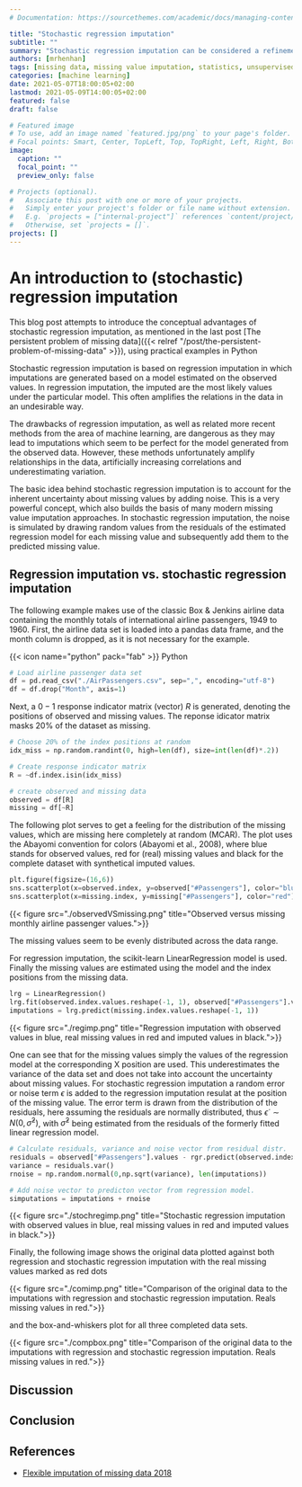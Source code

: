 ```yaml
---
# Documentation: https://sourcethemes.com/academic/docs/managing-content/

title: "Stochastic regression imputation"
subtitle: ""
summary: "Stochastic regression imputation can be considered a refinement of regression imputation because it addresses the correlation bias by adding noise from the regression residuals to the missing value estimations. This post discusses the advantages of stochastic regression imputation with examples in Python."
authors: [mrhenhan]
tags: [missing data, missing value imputation, statistics, unsupervised learning, supervised learning, Python]
categories: [machine learning]
date: 2021-05-07T18:00:05+02:00
lastmod: 2021-05-09T14:00:05+02:00
featured: false
draft: false

# Featured image
# To use, add an image named `featured.jpg/png` to your page's folder.
# Focal points: Smart, Center, TopLeft, Top, TopRight, Left, Right, BottomLeft, Bottom, BottomRight.
image:
  caption: ""
  focal_point: ""
  preview_only: false

# Projects (optional).
#   Associate this post with one or more of your projects.
#   Simply enter your project's folder or file name without extension.
#   E.g. `projects = ["internal-project"]` references `content/project/deep-learning/index.md`.
#   Otherwise, set `projects = []`.
projects: []
---
```


# An introduction to (stochastic) regression imputation

This blog post attempts to introduce the conceptual advantages of stochastic
regression imputation, as mentioned in the last post [The persistent problem of missing data]({{< relref "/post/the-persistent-problem-of-missing-data" >}}), using practical examples in Python 

Stochastic regression imputation is based on regression imputation in which
imputations are generated based on a model estimated on the observed values.
In regression imputation, the imputed are the most likely values under the
particular model. This often amplifies the relations in the data in an
undesirable way.

The drawbacks of regression imputation, as well as related more recent methods
from the area of machine learning, are dangerous as they may lead to imputations
which seem to be perfect for the model generated from the observed data.
However, these methods unfortunately amplify relationships in the data,
artificially increasing correlations and underestimating variation.

The basic idea behind stochastic regression imputation is to account for the
inherent uncertainty about missing values by adding noise. This is a very
powerful concept, which also builds the basis of many modern missing value
imputation approaches. In stochastic regression imputation, the noise is
simulated by drawing random values from the residuals of the estimated
regression model for each missing value and subsequently add them to the 
predicted missing value.

## Regression imputation vs. stochastic regression imputation

The following example makes use of the classic Box & Jenkins airline data
containing the monthly totals of international airline passengers, 1949 to 1960.
First, the airline data set is loaded into a pandas data frame, and the month
column is dropped, as it is not necessary for the example.

{{< icon name="python" pack="fab" >}} Python 

```python
# Load airline passenger data set
df = pd.read_csv("./AirPassengers.csv", sep=",", encoding="utf-8")
df = df.drop("Month", axis=1)
```

Next, a $0-1$ response indicator matrix (vector) $R$ is generated,
denoting the positions of observed and missing values. The reponse idicator
matrix masks $20\%$ of the dataset as missing.

```python
# Choose 20% of the index positions at random
idx_miss = np.random.randint(0, high=len(df), size=int(len(df)*.2))

# Create response indicator matrix
R = ~df.index.isin(idx_miss)

# create observed and missing data
observed = df[R]
missing = df[~R]
```

The following plot serves to get a feeling for the distribution of the missing
values, which are missing here completely at random (MCAR).  The plot uses the
Abayomi convention for colors (Abayomi et al., 2008), where blue stands for
observed values, red for (real) missing values and black for the complete
dataset with synthetical imputed values.

```python
plt.figure(figsize=(16,6))
sns.scatterplot(x=observed.index, y=observed["#Passengers"], color="blue")
sns.scatterplot(x=missing.index, y=missing["#Passengers"], color="red")
```

{{< figure src="./observedVSmissing.png" title="Observed versus missing monthly airline passenger values.">}}

The missing values seem to be evenly distributed across the data range.

For regression imputation, the scikit-learn LinearRegression model is used.
Finally the missing values are estimated using the model and the index positions
from the missing data.

```python
lrg = LinearRegression()
lrg.fit(observed.index.values.reshape(-1, 1), observed["#Passengers"].values)
imputations = lrg.predict(missing.index.values.reshape(-1, 1))
```

{{< figure src="./regimp.png" title="Regression imputation with observed values in blue, real missing values in red and imputed values in black.">}}

One can see that for the missing values simply the values of the regression
model at the corresponding X position are used. This underestimates the variance
of the data set and does not take into account the uncertainty about missing
values. For stochastic regression imputation a random error or noise term
$\epsilon$ is added to the regression imputation resulat at the position of the
missing value. The error term is drawn from the distribution of the residuals,
here assuming the residuals are normally distributed, thus 
$\dot{\epsilon} ~\sim N(0, \hat{\sigma}^2)$, with $\hat{\sigma}^2$ being
estimated from the residuals of the formerly fitted linear regression model.

```python
# Calculate residuals, variance and noise vector from residual distr.
residuals = observed["#Passengers"].values - rgr.predict(observed.index.values.reshape(-1, 1))
variance = residuals.var()
rnoise = np.random.normal(0,np.sqrt(variance), len(imputations))

# Add noise vector to predicton vector from regression model.
simputations = imputations + rnoise
```

{{< figure src="./stochregimp.png" title="Stochastic regression imputation with observed values in blue, real missing values in red and imputed values in black.">}}

Finally, the following image shows the original data plotted against both
regression and stochastic regression imputation with the real missing values
marked as red dots

{{< figure src="./comimp.png" title="Comparison of the original data to the imputations with regression and stochastic regression imputation. Reals missing values in red.">}}

and the box-and-whiskers plot for all three completed data sets.

{{< figure src="./compbox.png" title="Comparison of the original data to the imputations with regression and stochastic regression imputation. Reals missing values in red.">}}

## Discussion

## Conclusion

## References

- [Flexible imputation of missing data 2018](https://stefvanbuuren.name/fimd/)
